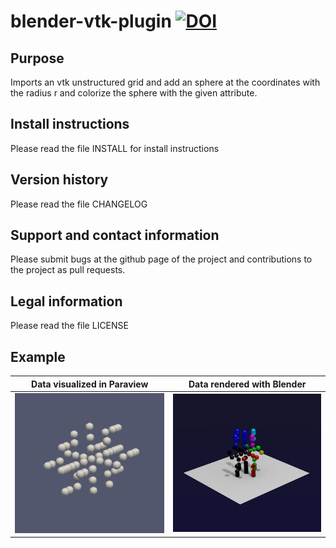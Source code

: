 blender-vtk-plugin [![DOI](https://zenodo.org/badge/23790943.svg)](https://zenodo.org/badge/latestdoi/23790943)
==================

Purpose
-----------------

Imports an vtk unstructured grid and add an sphere at the coordinates with the radius r and colorize the sphere with the given attribute.

Install instructions
-----------------

Please read the file INSTALL for install instructions

Version history
-----------------

Please read the file CHANGELOG

Support and contact information
-----------------

Please submit bugs at the github page of the project and contributions to the project as pull requests.

Legal information
-----------------

Please read the file LICENSE

Example
-----------------

Data visualized in Paraview | Data rendered with Blender
:------------------------:|:----------------------------------------:
![Mesh](./example/paraview.png?raw=true "Data visualized in Paraview")|![Exodus](./example/example.png?raw=true "Data rendered with Blender")


